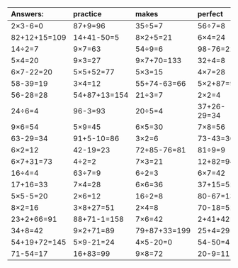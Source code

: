 | Answers: | practice | makes | perfect | ! |
| :--- | :--- | :--- | :--- | :--- |
| 2×3-6=0 | 87+9=96 | 35÷5=7 | 56÷7=8 | 43+35+84=162 | 
| 82+12+15=109 | 14+41-50=5 | 8×2+5=21 | 6×4=24 | 5×8=40 | 
| 14÷2=7 | 9×7=63 | 54÷9=6 | 98-76=22 | 9×2=18 | 
| 5×4=20 | 9×3=27 | 9×7+70=133 | 32÷4=8 | 12-6=6 | 
| 6×7-22=20 | 5×5+52=77 | 5×3=15 | 4×7=28 | 9×7-62=1 | 
| 58-39=19 | 3×4=12 | 55+74-63=66 | 5×2+87=97 | 27÷3=9 | 
| 56-28=28 | 54+87+13=154 | 21÷3=7 | 2×2=4 | 50+30=80 | 
| 24÷6=4 | 96-3=93 | 20÷5=4 | 37+26-29=34 | 3×9=27 | 
| 9×6=54 | 5×9=45 | 6×5=30 | 7×8=56 | 47-26=21 | 
| 63-29=34 | 91+5-10=86 | 3×2=6 | 73-43=30 | 7×9=63 | 
| 6×2=12 | 42-19=23 | 72+85-76=81 | 81÷9=9 | 2×3=6 | 
| 6×7+31=73 | 4÷2=2 | 7×3=21 | 12+82=94 | 6÷3=2 | 
| 16÷4=4 | 63÷7=9 | 6÷2=3 | 6×7=42 | 48+47=95 | 
| 17+16=33 | 7×4=28 | 6×6=36 | 37+15=52 | 1×1=1 | 
| 5×5-5=20 | 2×6=12 | 16÷2=8 | 80-67=13 | 48÷8=6 | 
| 8×2=16 | 3×8+27=51 | 2×4=8 | 70-18=52 | 3×3=9 | 
| 23+2+66=91 | 88+71-1=158 | 7×6=42 | 2+41+42=85 | 9×4=36 | 
| 34+8=42 | 9×2+71=89 | 79+87+33=199 | 25+4=29 | 5+52=57 | 
| 54+19+72=145 | 5×9-21=24 | 4×5-20=0 | 54-50=4 | 9×9-45=36 | 
| 71-54=17 | 16+83=99 | 9×8=72 | 20-9=11 | 63÷9=7 | 
